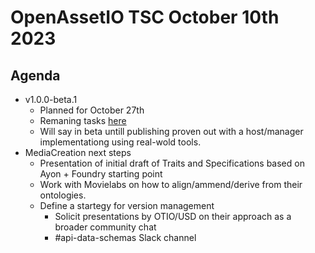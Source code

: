 # OpenAssetIO TSC October 10th 2023

## Agenda

- v1.0.0-beta.1
  - Planned for October 27th
  - Remaning tasks
    [here](https://github.com/OpenAssetIO/OpenAssetIO/milestone/1)
  - Will say in beta untill publishing proven out with a host/manager
    implementationg using real-wold tools.
- MediaCreation next steps
  - Presentation of initial draft of Traits and Specifications based on
    Ayon + Foundry starting point
  - Work with Movielabs on how to align/ammend/derive from their
    ontologies.
  - Define a startegy for version management
    - Solicit presentations by OTIO/USD on their approach as a broader
      community chat
    - #api-data-schemas Slack channel
